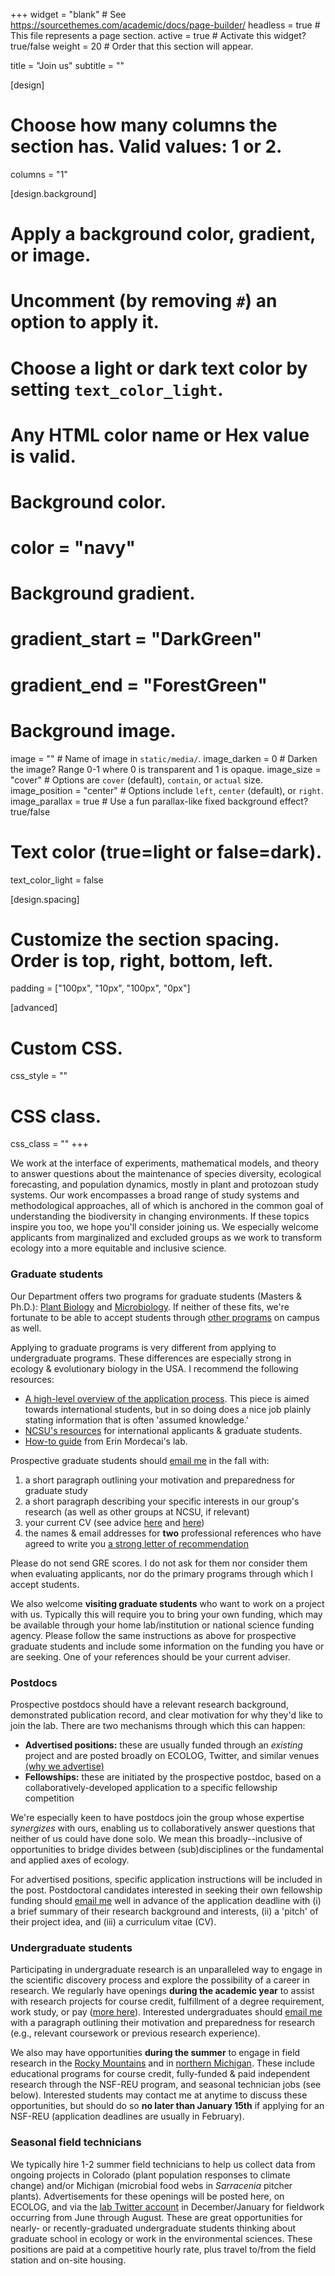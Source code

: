 +++
widget = "blank"  # See https://sourcethemes.com/academic/docs/page-builder/
headless = true  # This file represents a page section.
active = true  # Activate this widget? true/false
weight = 20  # Order that this section will appear.

title = "Join us"
subtitle = ""

[design]
  # Choose how many columns the section has. Valid values: 1 or 2.
  columns = "1"

[design.background]
  # Apply a background color, gradient, or image.
  #   Uncomment (by removing `#`) an option to apply it.
  #   Choose a light or dark text color by setting `text_color_light`.
  #   Any HTML color name or Hex value is valid.

  # Background color.
  # color = "navy"
  
  # Background gradient.
  # gradient_start = "DarkGreen"
  # gradient_end = "ForestGreen"
  
  # Background image.
  image = ""  # Name of image in `static/media/`.
  image_darken = 0  # Darken the image? Range 0-1 where 0 is transparent and 1 is opaque.
  image_size = "cover"  #  Options are `cover` (default), `contain`, or `actual` size.
  image_position = "center"  # Options include `left`, `center` (default), or `right`.
  image_parallax = true  # Use a fun parallax-like fixed background effect? true/false
  
  # Text color (true=light or false=dark).
  text_color_light = false

[design.spacing]
  # Customize the section spacing. Order is top, right, bottom, left.
  padding = ["100px", "10px", "100px", "0px"]

[advanced]
 # Custom CSS. 
 css_style = ""
 
 # CSS class.
 css_class = ""
+++

We work at the interface of experiments, mathematical models, and theory to answer questions about the maintenance of species diversity, ecological forecasting, and population dynamics, mostly in plant and protozoan study systems. Our work encompasses a broad range of study systems and methodological approaches, all of which is anchored in the common goal of understanding the biodiversity in changing environments. If these topics inspire you too, we hope you'll consider joining us. We especially welcome applicants from marginalized and excluded groups as we work to transform ecology into a more equitable and inclusive science.

### Graduate students

Our Department offers two programs for graduate students (Masters & Ph.D.): [Plant Biology](https://cals.ncsu.edu/plant-and-microbial-biology/students/graduate/pb-grad-homepage/) and [Microbiology](https://cals.ncsu.edu/plant-and-microbial-biology/students/graduate/mb-grad-programs/). If neither of these fits, we're fortunate to be able to accept students through [other programs](https://grad.ncsu.edu/programs/) on campus as well.

Applying to graduate programs is very different from applying to undergraduate programs. These differences are especially strong in ecology & evolutionary biology in the USA. I recommend the following resources:

- [A high-level overview of the application process](https://ssecommunityblog.org/applying-to-a-phd-program-in-the-us-as-an-international-student/). This piece is aimed towards international students, but in so doing does a nice job plainly stating information that is often 'assumed knowledge.'
- [NCSU's resources](https://grad.ncsu.edu/students/international-students/) for international applicants & graduate students.
- [How-to guide](https://www.mordecailab.com/news-marquee/applying-for-grad-school) from Erin Mordecai's lab.

Prospective graduate students should [email me](#contact) in the fall with:

1. a short paragraph outlining your motivation and preparedness for graduate study
2. a short paragraph describing your specific interests in our group's research (as well as other groups at NCSU, if relevant)
3. your current CV (see advice [here](https://wordvice.com/how-to-write-a-flawless-cv-curriculum-vitae-for-graduate-school/) and [here](https://www.prepscholar.com/gre/blog/how-to-write-a-cv-for-graduate-school/))
4. the names & email addresses for **two** professional references who have agreed to write you [a strong letter of recommendation](https://graduateschoolsite.com/letter-of-recommendation-for-graduate-school/)

Please do not send GRE scores. I do not ask for them nor consider them when evaluating applicants, nor do the primary programs through which I accept students.

We also welcome **visiting graduate students** who want to work on a project with us. Typically this will require you to bring your own funding, which may be available through your home lab/institution or national science funding agency. Please follow the same instructions as above for prospective graduate students and include some information on the funding you have or are seeking. One of your references should be your current adviser.

### Postdocs

Prospective postdocs should have a relevant research background, demonstrated publication record, and clear motivation for why they'd like to join the lab. There are two mechanisms through which this can happen:

- **Advertised positions:** these are usually funded through an *existing* project and are posted broadly on ECOLOG, Twitter, and similar venues [(why we advertise)](https://www.chronicle.com/article/how-the-opaque-way-we-hire-postdocs-contributes-to-sciences-diversity-problem/)
- **Fellowships:** these are initiated by the prospective postdoc, based on a collaboratively-developed application to a specific fellowship competition

We're especially keen to have postdocs join the group whose expertise *synergizes* with ours, enabling us to collaboratively answer questions that neither of us could have done solo. We mean this broadly--inclusive of opportunities to bridge divides between (sub)disciplines or the fundamental and applied axes of ecology.

For advertised positions, specific application instructions will be included in the post. Postdoctoral candidates interested in seeking their own fellowship funding should [email me](#contact) well in advance of the application deadline with (i) a brief summary of their research background and interests, (ii) a 'pitch' of their project idea, and (iii) a curriculum vitae (CV).

### Undergraduate students

Participating in undergraduate research is an unparalleled way to engage in the scientific discovery process and explore the possibility of a career in research. We regularly have openings **during the academic year** to assist with research projects for course credit, fulfillment of a degree requirement, work study, or pay ([more here](https://undergradresearch.dasa.ncsu.edu/getting-started/)). Interested undergraduates should [email me](#contact) with a paragraph outlining their motivation and preparedness for research (e.g., relevant coursework or previous research experience).

We also may have opportunities **during the summer** to engage in field research in the [Rocky Mountains](https://www.rmbl.org/students/undergraduates-beyond/summer-education-programreu/) and in [northern Michigan](https://lsa.umich.edu/umbs/students.html). These include educational programs for course credit, fully-funded & paid independent research through the NSF-REU program, and seasonal technician jobs (see below). Interested students may contact me at anytime to discuss these opportunities, but should do so **no later than January 15th** if applying for an NSF-REU (application deadlines are usually in February).

### Seasonal field technicians

We typically hire 1-2 summer field technicians to help us collect data from ongoing projects in Colorado (plant population responses to climate change) and/or Michigan (microbial food webs in *Sarracenia* pitcher plants). Advertisements for these openings will be posted here, on ECOLOG, and via the [lab Twitter account](https://twitter.com/parameterizeit) in December/January for fieldwork occurring from June through August. These are great opportunities for nearly- or recently-graduated undergraduate students thinking about graduate school in ecology or work in the environmental sciences. These positions are paid at a competitive hourly rate, plus travel to/from the field station and on-site housing.
